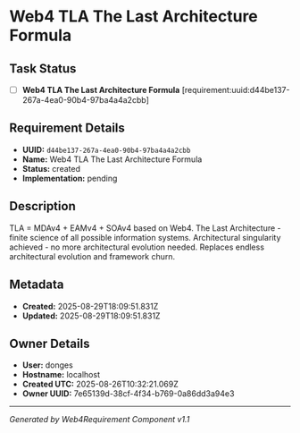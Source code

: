 # Web4 TLA The Last Architecture Formula

## Task Status
- [ ] **Web4 TLA The Last Architecture Formula** [requirement:uuid:d44be137-267a-4ea0-90b4-97ba4a4a2cbb]

## Requirement Details

- **UUID:** `d44be137-267a-4ea0-90b4-97ba4a4a2cbb`
- **Name:** Web4 TLA The Last Architecture Formula
- **Status:** created
- **Implementation:** pending

## Description

TLA = MDAv4 + EAMv4 + SOAv4 based on Web4. The Last Architecture - finite science of all possible information systems. Architectural singularity achieved - no more architectural evolution needed. Replaces endless architectural evolution and framework churn.

## Metadata

- **Created:** 2025-08-29T18:09:51.831Z
- **Updated:** 2025-08-29T18:09:51.831Z

## Owner Details

- **User:** donges
- **Hostname:** localhost
- **Created UTC:** 2025-08-26T10:32:21.069Z
- **Owner UUID:** 7e65139d-38cf-4f34-b769-0a86dd3a94e3

---

*Generated by Web4Requirement Component v1.1*